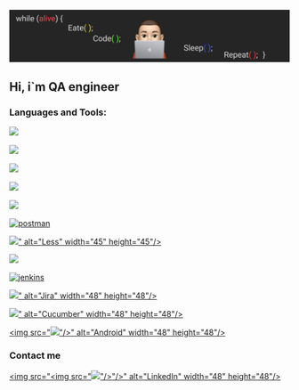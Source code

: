[![Header](https://github.com/SamGruzdev/samgruzdev/blob/main/assets/Header2.png)](http://samgruzdev.ru/)

## Hi, i`m QA engineer

### Languages and Tools:

<a href="https://www.java.com" target="_blank"> <img src="https://img.icons8.com/color/48/000000/java-coffee-cup-logo.png"/> </a>

<a href="https://www.w3.org/html/" target="_blank"> <img src="https://img.icons8.com/color/48/000000/html-5.png"/> </a>

<a href="https://www.w3schools.com/css/" target="_blank"> <img src="https://img.icons8.com/color/48/000000/css3.png"/> </a>

<a href="https://www.python.org" target="_blank"> <img src="https://img.icons8.com/color/48/000000/python.png"/> </a>

<a style="padding-right:8px;" href="https://www.mysql.com/" target="_blank"> <img src="https://img.icons8.com/fluent/50/000000/mysql-logo.png"/> </a>

<a href="https://postman.com" target="_blank"> <img src="https://www.vectorlogo.zone/logos/getpostman/getpostman-icon.svg" alt="postman" width="45" height="45"/> </a>

<a href="https://lesscss.org/" target="_blank"> <img src="https://img.icons8.com/windows/32/000000/less-logo.png"/>" alt="Less" width="45" height="45"/> </a>

<a href="https://git-scm.com/" target="_blank"> <img src="https://img.icons8.com/color/48/000000/git.png"/> </a>

<a href="https://www.atlassian.com/ru/software/jira" target="_blank"> <img src="https://www.vectorlogo.zone/logos/jenkins/jenkins-icon.svg" alt="jenkins" width="48" height="48"/> </a>

<a href="https://www.jenkins.io" target="_blank"> <img src="https://img.icons8.com/color/48/000000/jira.png"/>" alt="Jira" width="48" height="48"/> </a>

<a href="https://cucumber.io/" target="_blank"> <img src="https://img.icons8.com/color/48/000000/jira.png"/>" alt="Cucumber" width="48" height="48"/> </a>

<a href="https://www.android.com/intl/ru_ru/" target="_blank"> <img src="<img src="https://img.icons8.com/fluency/48/000000/android.png"/>"/>" alt="Android" width="48" height="48"/> </a>


### Contact me

<a href="https://www.linkedin.com/in/samgruzdev/" target="_blank"> <img src="<img src="<img src="https://img.icons8.com/color/48/000000/linkedin.png"/>"/>"/>" alt="LinkedIn" width="48" height="48"/> </a>
